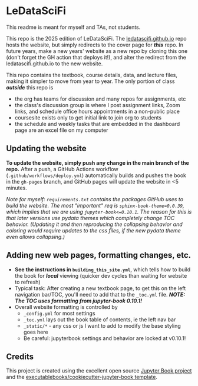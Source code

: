 # LeDataSciFi

This readme is meant for myself and TAs, not students. 

This repo is the 2025 edition of LeDataSciFi. The [ledatascifi.github.io](https://ledatascifi.github.io) repo hosts the website, but simply redirects to the cover page for _**this**_ repo. In future years, make a new years' website as a new repo by cloning this one (don't forget the GH action that deploys it!), and alter the redirect from the ledatascifi.github.io to the new website. 

This repo contains the textbook, course details, data, and lecture files, making it simpler to move from year to year. The only portion of class _**outside**_ this repo is
- the org has teams for discussion and many repos for assignments, etc
- the class's discussion group is where I post assignment links, Zoom links, and schedule office hours appointments in a non-public place
- coursesite exists only to get initial link to join org to students
- the schedule and weekly tasks that are embedded in the dashboard page are an excel file on my computer

## Updating the website 

**To update the website, simply push any change in the main branch of the repo.** After a push, a GitHub Actions workflow (`.github/workflows/deploy.yml`) automatically builds and pushes the book in the `gh-pages` branch, and GitHub pages will update the website in <5 minutes. 

_Note for myself: `requirements.txt` contains the packages GitHub uses to build the website. The most "important" req is `sphinx-book-theme=0.0.39`, which implies that we are using `jupyter-book<=0.10.1`. The reason for this is that later versions use pydata themes which completely change TOC behavior. (Updating it and then reproducing the collapsing behavior and coloring would require updates to the css files, if the new pydata theme even allows collapsing.)_

## Adding new web pages, formatting changes, etc.

- **See the instructions in `building_this_site.yml`**, which tells how to build the book for _**local**_ viewing (quicker dev cycles than waiting for website to refresh)
- Typical task: After creating a new textbook page, to get this on the left navigation bar/TOC, you'll need to add that to the `_toc.yml` file. _**NOTE: The TOC uses formatting from jupyter-book 0.10.1!**_ 
- Overall website formatting is controlled by
    - `_config.yml` for most settings
    - `_toc.yml` lays out the book table of contents, ie the left nav bar
    - `_static/*` - any css or js I want to add to modify the base styling goes here
	- Be careful: jupyterbook settings and behavior are locked at v0.10.1!

## Credits

This project is created using the excellent open source [Jupyter Book project](https://jupyterbook.org/) and the [executablebooks/cookiecutter-jupyter-book template](https://github.com/executablebooks/cookiecutter-jupyter-book).


  
